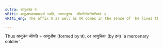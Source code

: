 ```yaml
---
sutra: आयुधाच्छ च
vRtti: आयुधशब्दाच्छप्रत्ययो भवति, चकाराट्ठंश्च  जीवतीत्येवस्मिन्विषये ॥
vRtti_eng: The affix छ as well as ठन् comes in the sense of 'he lives thereby', after the word '_ayudha_'.

---
```

Thus आयुधेन जीवति = आयुधीयः (formed by छ), or आयुधिकः (by ठन्) 'a mercenary soldier'.